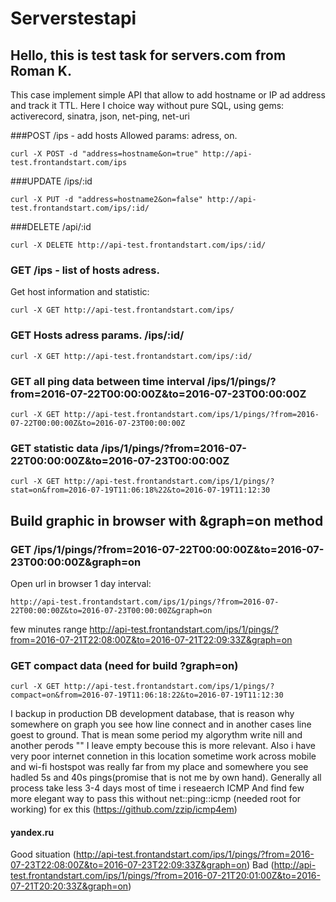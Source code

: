 # Serverstestapi
## Hello, this is test task for servers.com from Roman K.

This case implement simple API that allow to add hostname or IP ad address and track it TTL. 
Here I choice way without pure SQL, using gems: activerecord, sinatra, json, net-ping, net-uri

###POST /ips - add hosts
Allowed params: adress, on.
```
curl -X POST -d "address=hostname&on=true" http://api-test.frontandstart.com/ips
```

###UPDATE /ips/:id
```
curl -X PUT -d "address=hostname2&on=false" http://api-test.frontandstart.com/ips/:id/
```
###DELETE /api/:id
```
curl -X DELETE http://api-test.frontandstart.com/ips/:id/
```

### GET /ips - list of hosts adress.
Get host information and statistic:

```
curl -X GET http://api-test.frontandstart.com/ips/
```

### GET Hosts adress params. /ips/:id/
```
curl -X GET http://api-test.frontandstart.com/ips/:id/
```

### GET all ping data between time interval /ips/1/pings/?from=2016-07-22T00:00:00Z&to=2016-07-23T00:00:00Z
```
curl -X GET http://api-test.frontandstart.com/ips/1/pings/?from=2016-07-22T00:00:00Z&to=2016-07-23T00:00:00Z
```

### GET statistic data /ips/1/pings/?from=2016-07-22T00:00:00Z&to=2016-07-23T00:00:00Z
```
curl -X GET http://api-test.frontandstart.com/ips/1/pings/?stat=on&from=2016-07-19T11:06:18%22&to=2016-07-19T11:12:30
```

## Build graphic in browser with &graph=on method
### GET /ips/1/pings/?from=2016-07-22T00:00:00Z&to=2016-07-23T00:00:00Z&graph=on
Open url in browser
1 day interval:
```
http://api-test.frontandstart.com/ips/1/pings/?from=2016-07-22T00:00:00Z&to=2016-07-23T00:00:00Z&graph=on
```
few minutes range
http://api-test.frontandstart.com/ips/1/pings/?from=2016-07-21T22:08:00Z&to=2016-07-21T22:09:33Z&graph=on

### GET compact data (need for build ?graph=on)
```
curl -X GET http://api-test.frontandstart.com/ips/1/pings/?compact=on&from=2016-07-19T11:06:18:22&to=2016-07-19T11:12:30
```
I backup in production DB development database, that is reason why somewhere on graph you see how line connect and in another cases line goest to ground. That is mean some period my algorythm write nill and another perods ""
I leave empty becouse this is more relevant. Also i have very poor internet connetion in this location sometime work across mobile and wi-fi hostspot was really far from my place and somewhere you see hadled 5s and 40s pings(promise that is not me by own hand).
Generally all process take less 3-4 days most of time i reseaerch ICMP
And find few more elegant way to pass this without net::ping::icmp (needed root for working)
for ex this (https://github.com/zzip/icmp4em)

#### yandex.ru
Good situation (http://api-test.frontandstart.com/ips/1/pings/?from=2016-07-23T22:08:00Z&to=2016-07-23T22:09:33Z&graph=on)
Bad (http://api-test.frontandstart.com/ips/1/pings/?from=2016-07-21T20:01:00Z&to=2016-07-21T20:20:33Z&graph=on)
